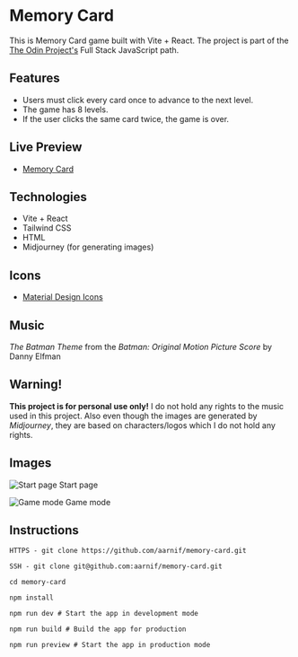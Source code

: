 # Memory Card

This is Memory Card game built with Vite + React. The project is part of the [The Odin Project's](https://www.theodinproject.com/) Full Stack JavaScript path.

## Features

- Users must click every card once to advance to the next level.
- The game has 8 levels.
- If the user clicks the same card twice, the game is over.

## Live Preview

- [Memory Card](https://memory-card-aarnif.netlify.app/)

## Technologies

- Vite + React
- Tailwind CSS
- HTML
- Midjourney (for generating images)

## Icons

- [Material Design Icons](https://pictogrammers.com/library/mdi/)

## Music

<em>The Batman Theme</em> from the <em>Batman: Original Motion Picture Score</em> by Danny Elfman

## Warning!

<strong>This project is for personal use only!</strong>
I do not hold any rights to the music used in this project. Also even though the images are generated by <em>Midjourney</em>,
they are based on characters/logos which I do not hold any rights.

## Images

![Start page](/src/assets/other-images/game_start.png)
Start page

![Game mode](/src/assets/other-images/game_mode.png)
Game mode

## Instructions

```
HTTPS - git clone https://github.com/aarnif/memory-card.git

SSH - git clone git@github.com:aarnif/memory-card.git

cd memory-card

npm install

npm run dev # Start the app in development mode

npm run build # Build the app for production

npm run preview # Start the app in production mode
```

